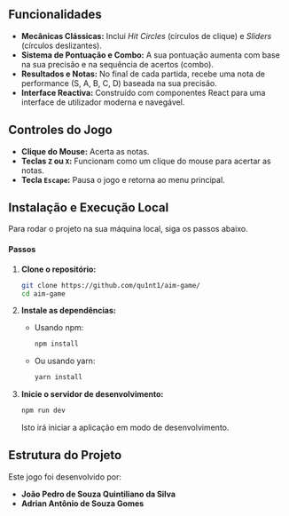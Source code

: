 ## Funcionalidades

- **Mecânicas Clássicas:** Inclui *Hit Circles* (círculos de clique) e *Sliders* (círculos deslizantes).
- **Sistema de Pontuação e Combo:** A sua pontuação aumenta com base na sua precisão e na sequência de acertos (combo).
- **Resultados e Notas:** No final de cada partida, recebe uma nota de performance (S, A, B, C, D) baseada na sua precisão.
- **Interface Reactiva:** Construído com componentes React para uma interface de utilizador moderna e navegável.

## Controles do Jogo

- **Clique do Mouse:** Acerta as notas.
- **Teclas `Z` ou `X`:** Funcionam como um clique do mouse para acertar as notas.
- **Tecla `Escape`:** Pausa o jogo e retorna ao menu principal.

## Instalação e Execução Local

Para rodar o projeto na sua máquina local, siga os passos abaixo.

#### Passos

1.  **Clone o repositório:**
    ```bash
    git clone https://github.com/qu1nt1/aim-game/
    cd aim-game
    ```

2.  **Instale as dependências:**
    - Usando npm:
      ```bash
      npm install
      ```
    - Ou usando yarn:
      ```bash
      yarn install
      ```

3.  **Inicie o servidor de desenvolvimento:**
    ```bash
    npm run dev
    ```
    Isto irá iniciar a aplicação em modo de desenvolvimento.

## Estrutura do Projeto

Este jogo foi desenvolvido por:
- **João Pedro de Souza Quintiliano da Silva**
- **Adrian Antônio de Souza Gomes**

